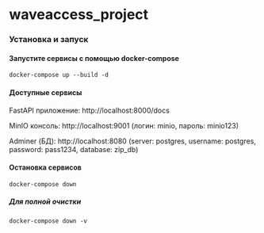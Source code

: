 # waveaccess_project


### Установка и запуск 


#### Запустите сервисы с помощью docker-compose
```
docker-compose up --build -d
```

#### Доступные сервисы
FastAPI приложение: http://localhost:8000/docs

MinIO консоль: http://localhost:9001 (логин: minio, пароль: minio123)

Adminer (БД): http://localhost:8080 (server: postgres, username: postgres, password: pass1234, database: zip_db)

#### Остановка сервисов
```
docker-compose down
```
##### Для полной очистки
```
docker-compose down -v
```